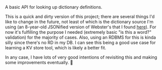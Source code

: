 A basic API for looking up dictionary definitions.

This is a quick and dirty version of this project; there are several things I'd like to change in the future, not least of which is the dictionary source I'm using (an 8-year-old JSONified version of Webster's that I found [here](https://github.com/matthewreagan/WebstersEnglishDictionary)). For now it's fulfilling the purpose I needed (extremely basic "is this a word?" validation) for the majority of cases. Also, using an RDBMS for this is kinda silly since there's no RD in my DB. I can see this being a good use case for learning a KV store tool, which is likely a better fit.

In any case, I have lots of very good intentions of revisiting this and making some improvements eventually. 🙂
